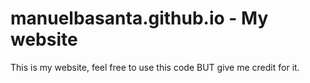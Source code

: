 # manuelbasanta.github.io - My website

This is my website, feel free to use this code BUT give me credit for it.  